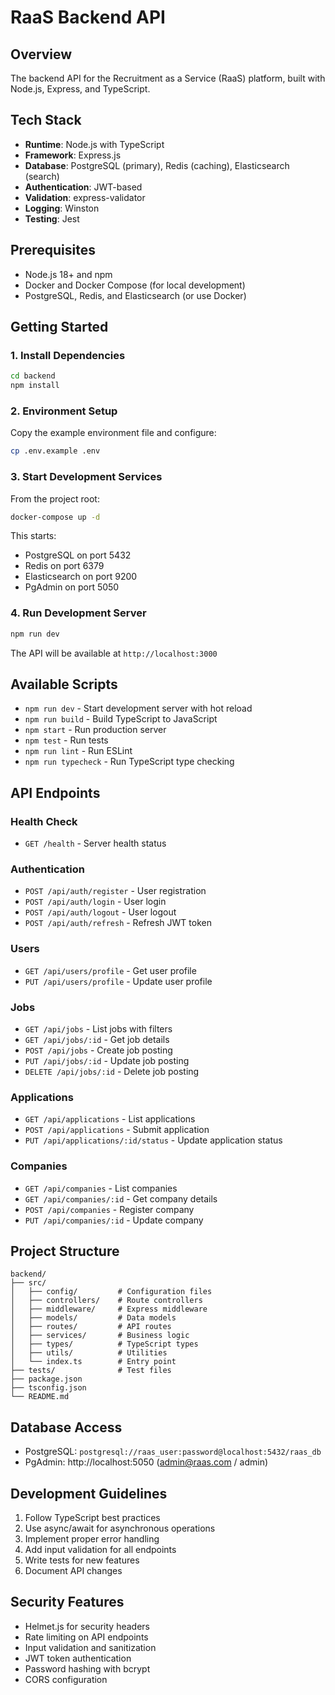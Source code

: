 # RaaS Backend API

## Overview
The backend API for the Recruitment as a Service (RaaS) platform, built with Node.js, Express, and TypeScript.

## Tech Stack
- **Runtime**: Node.js with TypeScript
- **Framework**: Express.js
- **Database**: PostgreSQL (primary), Redis (caching), Elasticsearch (search)
- **Authentication**: JWT-based
- **Validation**: express-validator
- **Logging**: Winston
- **Testing**: Jest

## Prerequisites
- Node.js 18+ and npm
- Docker and Docker Compose (for local development)
- PostgreSQL, Redis, and Elasticsearch (or use Docker)

## Getting Started

### 1. Install Dependencies
```bash
cd backend
npm install
```

### 2. Environment Setup
Copy the example environment file and configure:
```bash
cp .env.example .env
```

### 3. Start Development Services
From the project root:
```bash
docker-compose up -d
```

This starts:
- PostgreSQL on port 5432
- Redis on port 6379
- Elasticsearch on port 9200
- PgAdmin on port 5050

### 4. Run Development Server
```bash
npm run dev
```

The API will be available at `http://localhost:3000`

## Available Scripts
- `npm run dev` - Start development server with hot reload
- `npm run build` - Build TypeScript to JavaScript
- `npm start` - Run production server
- `npm test` - Run tests
- `npm run lint` - Run ESLint
- `npm run typecheck` - Run TypeScript type checking

## API Endpoints

### Health Check
- `GET /health` - Server health status

### Authentication
- `POST /api/auth/register` - User registration
- `POST /api/auth/login` - User login
- `POST /api/auth/logout` - User logout
- `POST /api/auth/refresh` - Refresh JWT token

### Users
- `GET /api/users/profile` - Get user profile
- `PUT /api/users/profile` - Update user profile

### Jobs
- `GET /api/jobs` - List jobs with filters
- `GET /api/jobs/:id` - Get job details
- `POST /api/jobs` - Create job posting
- `PUT /api/jobs/:id` - Update job posting
- `DELETE /api/jobs/:id` - Delete job posting

### Applications
- `GET /api/applications` - List applications
- `POST /api/applications` - Submit application
- `PUT /api/applications/:id/status` - Update application status

### Companies
- `GET /api/companies` - List companies
- `GET /api/companies/:id` - Get company details
- `POST /api/companies` - Register company
- `PUT /api/companies/:id` - Update company

## Project Structure
```
backend/
├── src/
│   ├── config/         # Configuration files
│   ├── controllers/    # Route controllers
│   ├── middleware/     # Express middleware
│   ├── models/         # Data models
│   ├── routes/         # API routes
│   ├── services/       # Business logic
│   ├── types/          # TypeScript types
│   ├── utils/          # Utilities
│   └── index.ts        # Entry point
├── tests/              # Test files
├── package.json
├── tsconfig.json
└── README.md
```

## Database Access
- PostgreSQL: `postgresql://raas_user:password@localhost:5432/raas_db`
- PgAdmin: http://localhost:5050 (admin@raas.com / admin)

## Development Guidelines
1. Follow TypeScript best practices
2. Use async/await for asynchronous operations
3. Implement proper error handling
4. Add input validation for all endpoints
5. Write tests for new features
6. Document API changes

## Security Features
- Helmet.js for security headers
- Rate limiting on API endpoints
- Input validation and sanitization
- JWT token authentication
- Password hashing with bcrypt
- CORS configuration